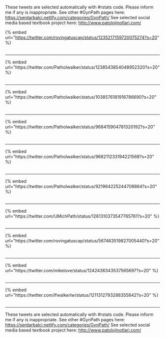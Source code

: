 

These tweets are selected automatically with #rstats code. Please inform me if any is inappropriate.
See other #GynPath pages here: https://serdarbalci.netlify.com/categories/GynPath/ 
See selected social media based textbook project here: http://www.patolojinotlari.com/

{% embed url="https://twitter.com/rovingatuscap/status/1235217159720075274?s=20" %}<br>
<br>
<hr>
{% embed url="https://twitter.com/Patholwalker/status/1238543854048952320?s=20" %}<br>
<br>
<hr>
{% embed url="https://twitter.com/Patholwalker/status/1038576181916786690?s=20" %}<br>
<br>
<hr>
{% embed url="https://twitter.com/Patholwalker/status/968415904781320192?s=20" %}<br>
<br>
<hr>
{% embed url="https://twitter.com/Patholwalker/status/968211233194221568?s=20" %}<br>
<br>
<hr>
{% embed url="https://twitter.com/Patholwalker/status/921964225244708864?s=20" %}<br>
<br>
<hr>
{% embed url="https://twitter.com/UMichPath/status/1261310373547765761?s=20" %}<br>
<br>
<hr>
{% embed url="https://twitter.com/rovingatuscap/status/567463519827005440?s=20" %}<br>
<br>
<hr>
{% embed url="https://twitter.com/mikelove/status/1242436343537565697?s=20" %}<br>
<br>
<hr>
{% embed url="https://twitter.com/lfwalkerlw/status/1211312793288355842?s=20" %}<br>
<br>
<hr>


These tweets are selected automatically with #rstats code. Please inform me if any is inappropriate.
See other #GynPath pages here: https://serdarbalci.netlify.com/categories/GynPath/ 
See selected social media based textbook project here: http://www.patolojinotlari.com/
